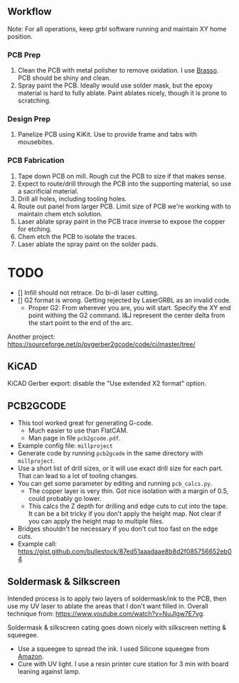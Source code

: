 ## Workflow

Note: For all operations, keep grbl software running and maintain XY home position.

### PCB Prep

1. Clean the PCB with metal polisher to remove oxidation.  I use [Brasso](https://www.amazon.com/gp/product/B0000DCZ2X/).  PCB should be shiny and clean.
1. Spray paint the PCB.  Ideally would use solder mask, but the epoxy material is hard to fully ablate.  Paint ablates nicely, though it is prone to scratching.

### Design Prep
1. Panelize PCB using KiKit.  Use to provide frame and tabs with mousebites.


### PCB Fabrication

1. Tape down PCB on mill.  Rough cut the PCB to size if that makes sense.
1. Expect to route/drill through the PCB into the supporting material, so use a sacrificial material.
1. Drill all holes, including tooling holes.
1. Route out panel from larger PCB.  Limit size of PCB we're working with to maintain chem etch solution.
1. Laser ablate spray paint in the PCB trace inverse to expose the copper for etching.
1. Chem etch the PCB to isolate the traces.
1. Laser ablate the spray paint on the solder pads.



# TODO

- [] Infill should not retrace.  Do bi-di laser cutting.
- [] G2 format is wrong.  Getting rejected by LaserGRBL as an invalid code.
    - Proper G2: From wherever you are, you will start. Specify the XY end point withing the G2 command.  I&J represent the center delta from the start point to the end of the arc.

Another project: https://sourceforge.net/p/pygerber2gcode/code/ci/master/tree/


## KiCAD

KiCAD Gerber export: disable the "Use extended X2 format" option.

## PCB2GCODE

* This tool worked great for generating G-code.
    * Much easier to use than FlatCAM.
    * Man page in file `pcb2gcode.pdf`.
* Example config file: `millproject`
* Generate code by running `pcb2gcode` in the same directory with `millproject`.
* Use a short list of drill sizes, or it will use exact drill size for each part.  That can lead to a lot of tooling changes.
* You can get some parameter by editing and running `pcb_calcs.py`.
    * The copper layer is very thin.  Got nice isolation with a margin of 0.5, could probably go lower.
    * This calcs the Z depth for drilling and edge cuts to cut into the tape.  It can be a bit tricky if you don't apply the height map.  Not clear if you can apply the height map to multiple files.
* Bridges shouldn't be necessary if you don't cut too fast on the edge cuts.
* Example call: https://gist.github.com/bullestock/87ed51aaadaae8b8d2f085756652eb04


## Soldermask & Silkscreen

Intended process is to apply two layers of soldermask/ink to the PCB, then use my UV laser to ablate the areas that I don't want filled in.  Overall technique from: https://www.youtube.com/watch?v=NuJlgw7E7vg.

Soldermask & silkscreen cating goes down nicely with silkscreen netting & squeegee.

* Use a squeegee to spread the ink.  I used Silicone squeegee from [Amazon](https://www.amazon.com/gp/product/B091KQFQVG/).
* Cure with UV light.  I use a resin printer cure station for 3 min with board leaning against lamp.



